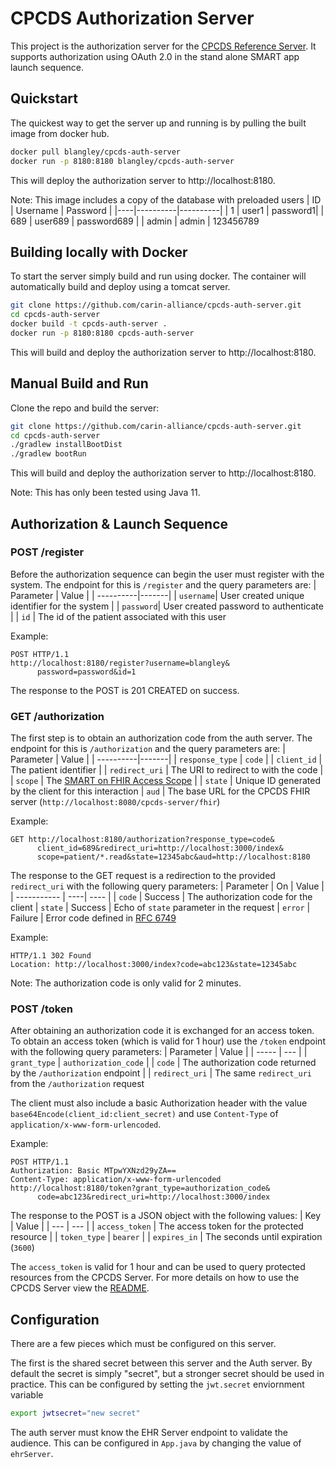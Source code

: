 # CPCDS Authorization Server

This project is the authorization server for the [CPCDS Reference Server](https://github.com/carin-alliance/cpcds-server-ri). It supports authorization using OAuth 2.0 in the stand alone SMART app launch sequence.

## Quickstart

The quickest way to get the server up and running is by pulling the built image from docker hub.

```bash
docker pull blangley/cpcds-auth-server
docker run -p 8180:8180 blangley/cpcds-auth-server
```

This will deploy the authorization server to http://localhost:8180.

Note: This image includes a copy of the database with preloaded users
| ID | Username | Password |
|----|----------|----------|
| 1 | user1 | password1|
| 689 | user689 | password689 |
| admin | admin | 123456789

## Building locally with Docker

To start the server simply build and run using docker. The container will automatically build and deploy using a tomcat server.

```bash
git clone https://github.com/carin-alliance/cpcds-auth-server.git
cd cpcds-auth-server
docker build -t cpcds-auth-server .
docker run -p 8180:8180 cpcds-auth-server
```

This will build and deploy the authorization server to http://localhost:8180.

## Manual Build and Run

Clone the repo and build the server:

```bash
git clone https://github.com/carin-alliance/cpcds-auth-server.git
cd cpcds-auth-server
./gradlew installBootDist
./gradlew bootRun
```

This will build and deploy the authorization server to http://localhost:8180.

Note: This has only been tested using Java 11.

## Authorization & Launch Sequence

### POST /register

Before the authorization sequence can begin the user must register with the system. The endpoint for this is `/register` and the query parameters are:
| Parameter | Value |
| ----------|-------|
| `username`| User created unique identifier for the system |
| `password`| User created password to authenticate |
| `id` | The id of the patient associated with this user

Example:

```
POST HTTP/1.1
http://localhost:8180/register?username=blangley&
      password=password&id=1
```

The response to the POST is 201 CREATED on success.

### GET /authorization

The first step is to obtain an authorization code from the auth server. The endpoint for this is `/authorization` and the query parameters are:
| Parameter | Value |
| ----------|-------|
| `response_type` | `code` |
| `client_id` | The patient identifier |
| `redirect_uri` | The URI to redirect to with the code |
| `scope` | The [SMART on FHIR Access Scope](http://www.hl7.org/fhir/smart-app-launch/scopes-and-launch-context/index.html) |
| `state` | Unique ID generated by the client for this interaction
| `aud` | The base URL for the CPCDS FHIR server (`http://localhost:8080/cpcds-server/fhir`)

Example:

```
GET http://localhost:8180/authorization?response_type=code&
      client_id=689&redirect_uri=http://localhost:3000/index&
      scope=patient/*.read&state=12345abc&aud=http://localhost:8180
```

The response to the GET request is a redirection to the provided `redirect_uri` with the following query parameters:
| Parameter | On | Value |
| ----------- | ----| ---- |
| `code` | Success | The authorization code for the client
| `state` | Success | Echo of `state` parameter in the request
| `error` | Failure | Error code defined in [RFC 6749](https://tools.ietf.org/html/rfc6749)

Example:

```
HTTP/1.1 302 Found
Location: http://localhost:3000/index?code=abc123&state=12345abc
```

Note: The authorization code is only valid for 2 minutes.

### POST /token

After obtaining an authorization code it is exchanged for an access token. To obtain an access token (which is valid for 1 hour) use the `/token` endpoint with the following query parameters:
| Parameter | Value |
| ----- | --- |
| `grant_type` | `authorization_code` |
| `code` | The authorization code returned by the `/authorization` endpoint |
| `redirect_uri` | The same `redirect_uri` from the `/authorization` request

The client must also include a basic Authorization header with the value `base64Encode(client_id:client_secret)` and use `Content-Type` of `application/x-www-form-urlencoded`.

Example:

```
POST HTTP/1.1
Authorization: Basic MTpwYXNzd29yZA==
Content-Type: application/x-www-form-urlencoded
http://localhost:8180/token?grant_type=authorization_code&
      code=abc123&redirect_uri=http://localhost:3000/index
```

The response to the POST is a JSON object with the following values:
| Key | Value |
| --- | --- |
| `access_token` | The access token for the protected resource |
| `token_type` | `bearer` |
| `expires_in` | The seconds until expiration (`3600`)

The `access_token` is valid for 1 hour and can be used to query protected resources from the CPCDS Server. For more details on how to use the CPCDS Server view the [README](https://github.com/carin-alliance/cpcds-server-ri).

## Configuration

There are a few pieces which must be configured on this server.

The first is the shared secret between this server and the Auth server. By default the secret is simply "secret", but a stronger secret should be used in practice. This can be configured by setting the `jwt.secret` enviornment variable

```bash
export jwtsecret="new secret"
```

The auth server must know the EHR Server endpoint to validate the audience. This can be configured in `App.java` by changing the value of `ehrServer`.
